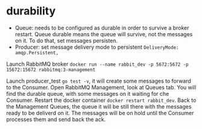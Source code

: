 # durability

* Queue: needs to be configured as durable in order to survive a broker restart. Queue durable means the queue will survive, not the messages on it. To do that, set messages persisten.
* Producer: set message delivery mode to persistent `DeliveryMode: amqp.Persistent,`

Launch RabbitMQ broker `docker run --name rabbit_dev -p 5672:5672 -p 15672:15672 rabbitmq:3-management`

Launch producer_test `go test -v`, it will create some messages to forward to the Consumer. Open RabbitMQ Management, look at Queues tab. You will find the durable queue, with some messages on it waiting for che Consumer. Restart the docker container `docker restart rabbit_dev`. Back to the Management Queues, the queue it will be still there with the messages ready to be deliverd on it. The messages will be on hold until the Consumer processes them and send back the ack.
